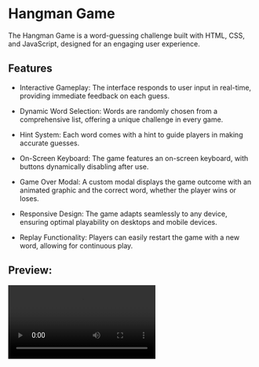 <h1>Hangman Game</h1>

<p>The Hangman Game is a word-guessing challenge built with HTML, CSS, and JavaScript, designed for an engaging user experience.</p>

<h2>Features</h2>

<list>

- Interactive Gameplay: The interface responds to user input in real-time, providing immediate feedback on each guess.

- Dynamic Word Selection: Words are randomly chosen from a comprehensive list, offering a unique challenge in every game.

- Hint System: Each word comes with a hint to guide players in making accurate guesses.

- On-Screen Keyboard: The game features an on-screen keyboard, with buttons dynamically disabling after use.

- Game Over Modal: A custom modal displays the game outcome with an animated graphic and the correct word, whether the player wins or loses.

- Responsive Design: The game adapts seamlessly to any device, ensuring optimal playability on desktops and mobile devices.

- Replay Functionality: Players can easily restart the game with a new word, allowing for continuous play.

</list>

<h2>Preview:</h2>

![](video.mp4)
